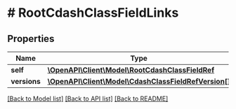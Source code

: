 # # RootCdashClassFieldLinks

## Properties

Name | Type | Description | Notes
------------ | ------------- | ------------- | -------------
**self** | [**\OpenAPI\Client\Model\RootCdashClassFieldRef**](RootCdashClassFieldRef.md) |  | [optional]
**versions** | [**\OpenAPI\Client\Model\CdashClassFieldRefVersion[]**](CdashClassFieldRefVersion.md) |  | [optional]

[[Back to Model list]](../../README.md#models) [[Back to API list]](../../README.md#endpoints) [[Back to README]](../../README.md)
